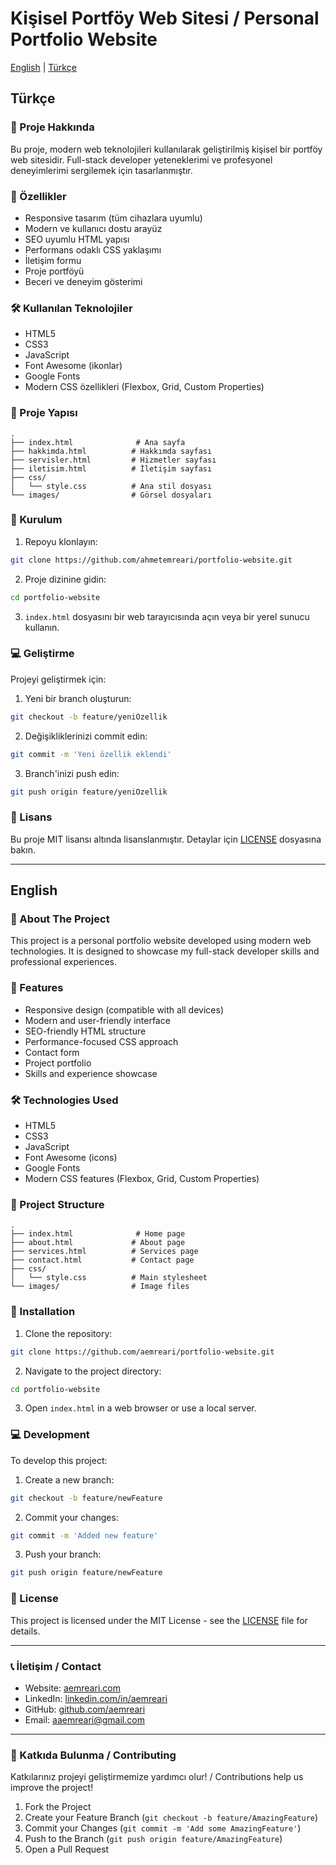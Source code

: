# Kişisel Portföy Web Sitesi / Personal Portfolio Website

[English](#english) | [Türkçe](#türkçe)

## Türkçe

### 📝 Proje Hakkında

Bu proje, modern web teknolojileri kullanılarak geliştirilmiş kişisel bir portföy web sitesidir. Full-stack developer yeteneklerimi ve profesyonel deneyimlerimi sergilemek için tasarlanmıştır.

### 🚀 Özellikler

- Responsive tasarım (tüm cihazlara uyumlu)
- Modern ve kullanıcı dostu arayüz
- SEO uyumlu HTML yapısı
- Performans odaklı CSS yaklaşımı
- İletişim formu
- Proje portföyü
- Beceri ve deneyim gösterimi

### 🛠️ Kullanılan Teknolojiler

- HTML5
- CSS3
- JavaScript
- Font Awesome (ikonlar)
- Google Fonts
- Modern CSS özellikleri (Flexbox, Grid, Custom Properties)

### 📂 Proje Yapısı

```
.
├── index.html              # Ana sayfa
├── hakkimda.html          # Hakkımda sayfası
├── servisler.html         # Hizmetler sayfası
├── iletisim.html          # İletişim sayfası
├── css/
│   └── style.css          # Ana stil dosyası
└── images/                # Görsel dosyaları
```

### 🔧 Kurulum

1. Repoyu klonlayın:
```bash
git clone https://github.com/ahmetemreari/portfolio-website.git
```

2. Proje dizinine gidin:
```bash
cd portfolio-website
```

3. `index.html` dosyasını bir web tarayıcısında açın veya bir yerel sunucu kullanın.

### 💻 Geliştirme

Projeyi geliştirmek için:

1. Yeni bir branch oluşturun:
```bash
git checkout -b feature/yeniOzellik
```

2. Değişikliklerinizi commit edin:
```bash
git commit -m 'Yeni özellik eklendi'
```

3. Branch'inizi push edin:
```bash
git push origin feature/yeniOzellik
```

### 📝 Lisans

Bu proje MIT lisansı altında lisanslanmıştır. Detaylar için [LICENSE](LICENSE) dosyasına bakın.

---

## English

### 📝 About The Project

This project is a personal portfolio website developed using modern web technologies. It is designed to showcase my full-stack developer skills and professional experiences.

### 🚀 Features

- Responsive design (compatible with all devices)
- Modern and user-friendly interface
- SEO-friendly HTML structure
- Performance-focused CSS approach
- Contact form
- Project portfolio
- Skills and experience showcase

### 🛠️ Technologies Used

- HTML5
- CSS3
- JavaScript
- Font Awesome (icons)
- Google Fonts
- Modern CSS features (Flexbox, Grid, Custom Properties)

### 📂 Project Structure

```
.
├── index.html              # Home page
├── about.html             # About page
├── services.html          # Services page
├── contact.html           # Contact page
├── css/
│   └── style.css          # Main stylesheet
└── images/                # Image files
```

### 🔧 Installation

1. Clone the repository:
```bash
git clone https://github.com/aemreari/portfolio-website.git
```

2. Navigate to the project directory:
```bash
cd portfolio-website
```

3. Open `index.html` in a web browser or use a local server.

### 💻 Development

To develop this project:

1. Create a new branch:
```bash
git checkout -b feature/newFeature
```

2. Commit your changes:
```bash
git commit -m 'Added new feature'
```

3. Push your branch:
```bash
git push origin feature/newFeature
```

### 📝 License

This project is licensed under the MIT License - see the [LICENSE](LICENSE) file for details.

---

### 📞 İletişim / Contact

- Website: [aemreari.com](https://aemreari.com)
- LinkedIn: [linkedin.com/in/aemreari](https://linkedin.com/in/aemreari)
- GitHub: [github.com/aemreari](https://github.com/aemreari)
- Email: aaemreari@gmail.com

---

### 🤝 Katkıda Bulunma / Contributing

Katkılarınız projeyi geliştirmemize yardımcı olur! / Contributions help us improve the project!

1. Fork the Project
2. Create your Feature Branch (`git checkout -b feature/AmazingFeature`)
3. Commit your Changes (`git commit -m 'Add some AmazingFeature'`)
4. Push to the Branch (`git push origin feature/AmazingFeature`)
5. Open a Pull Request
